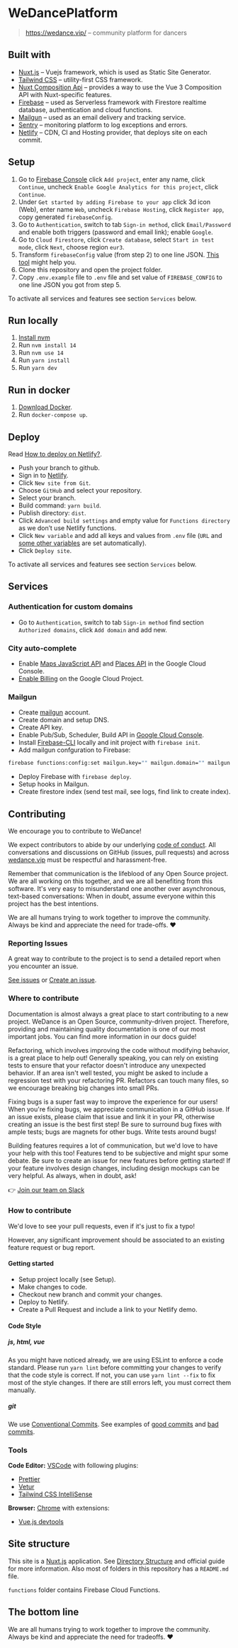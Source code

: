 # WeDancePlatform

> https://wedance.vip/ – community platform for dancers

## Built with

- [Nuxt.js](https://nuxtjs.org) – Vuejs framework, which is used as Static Site Generator.
- [Tailwind CSS](https://tailwindcss.com/) – utility-first CSS framework.
- [Nuxt Composition Api](https://composition-api.nuxtjs.org/) – provides a way to use the Vue 3 Composition API with Nuxt-specific features.
- [Firebase](https://firebase.google.com/) – used as Serverless framework with Firestore realtime database, authentication and cloud functions.
- [Mailgun](https://www.mailgun.com/) – used as an email delivery and tracking service.
- [Sentry](https://sentry.io/) – monitoring platform to log exceptions and errors.
- [Netlify](https://netlify.com/) – CDN, CI and Hosting provider, that deploys site on each commit.

## Setup

1. Go to [Firebase Console](https://console.firebase.google.com/) click `Add project`, enter any name, click `Continue`, uncheck `Enable Google Analytics for this project`, click `Continue`.
2. Under `Get started by adding Firebase to your app` click 3d icon (Web), enter name `Web`, uncheck `Firebase Hosting`, click `Register app`, copy generated `firebaseConfig`.
3. Go to `Authentication`, switch to tab `Sign-in method`, click `Email/Password` and enable both triggers (password and email link); enable `Google`.
4. Go to `Cloud Firestore`, click `Create database`, select `Start in test mode`, click `Next`, choose region `eur3`.
5. Transform `firebaseConfig` value (from step 2) to one line JSON. [This tool](https://www.convertjson.com/javascript-object-to-json.htm) might help you.
6. Clone this repository and open the project folder.
7. Copy `.env.example` file to `.env` file and set value of `FIREBASE_CONFIG` to one line JSON you got from step 5.

To activate all services and features see section `Services` below.

## Run locally

1. [Install nvm](https://github.com/nvm-sh/nvm)
2. Run `nvm install 14`
3. Run `nvm use 14`
4. Run `yarn install`
5. Run `yarn dev`

## Run in docker

1. [Download Docker](https://www.docker.com/products/docker-desktop).
2. Run `docker-compose up`.

## Deploy

Read [How to deploy on Netlify?](https://nuxtjs.org/faq/netlify-deployment/).

- Push your branch to github.
- Sign in to [Netlify](https://netlify.com/).
- Click `New site from Git`.
- Choose `GitHub` and select your repository.
- Select your branch.
- Build command: `yarn build`.
- Publish directory: `dist`.
- Click `Advanced build settings` and empty value for `Functions directory` as we don’t use Netlify functions.
- Click `New variable` and add all keys and values from `.env` file (`URL` and [some other variables](https://docs.netlify.com/configure-builds/environment-variables/) are set automatically).
- Click `Deploy site`.

To activate all services and features see section `Services` below.

## Services

### Authentication for custom domains

- Go to `Authentication`, switch to tab `Sign-in method` find section `Authorized domains`, click `Add domain` and add new.

### City auto-complete

- Enable [Maps JavaScript API](https://console.cloud.google.com/apis/library/maps-backend.googleapis.com) and [Places API](https://console.cloud.google.com/marketplace/product/google/places-backend.googleapis.com) in the Google Cloud Console.
- [Enable Billing](https://console.cloud.google.com/project/_/billing/enable) on the Google Cloud Project.

### Mailgun

- Create [mailgun](https://www.mailgun.com/) account.
- Create domain and setup DNS.
- Create API key.
- Enable Pub/Sub, Scheduler, Build API in [Google Cloud Console](https://console.cloud.google.com/apis/library).
- Install [Firebase-CLI](https://firebase.google.com/docs/cli) locally and init project with `firebase init`.
- Add mailgun confguration to Firebase:

```bash
firebase functions:config:set mailgun.key="" mailgun.domain="" mailgun.host=""
```

- Deploy Firebase with `firebase deploy`.
- Setup hooks in Mailgun.
- Create firestore index (send test mail, see logs, find link to create index).

## Contributing

We encourage you to contribute to WeDance!

We expect contributors to abide by our underlying [code of conduct](https://wedance.vip/coc). All conversations and discussions on GitHub (issues, pull requests) and across [wedance.vip](https://wedance.vip/) must be respectful and harassment-free.

Remember that communication is the lifeblood of any Open Source project. We are all working on this together, and we are all benefiting from this software. It's very easy to misunderstand one another over asynchronous, text-based conversations: When in doubt, assume everyone within this project has the best intentions.

We are all humans trying to work together to improve the community. Always be kind and appreciate the need for trade-offs. ❤️

### Reporting Issues

A great way to contribute to the project is to send a detailed report when you encounter an issue.

[See issues](https://github.com/we-dance/platform/issues) or [Create an issue](https://github.com/we-dance/platform/issues/new/choose).

### Where to contribute

Documentation is almost always a great place to start contributing to a new project. WeDance is an Open Source, community-driven project. Therefore, providing and maintaining quality documentation is one of our most important jobs. You can find more information in our docs guide!

Refactoring, which involves improving the code without modifying behavior, is a great place to help out! Generally speaking, you can rely on existing tests to ensure that your refactor doesn't introduce any unexpected behavior. If an area isn't well tested, you might be asked to include a regression test with your refactoring PR. Refactors can touch many files, so we encourage breaking big changes into small PRs.

Fixing bugs is a super fast way to improve the experience for our users! When you're fixing bugs, we appreciate communication in a GitHub issue. If an issue exists, please claim that issue and link it in your PR, otherwise creating an issue is the best first step! Be sure to surround bug fixes with ample tests; bugs are magnets for other bugs. Write tests around bugs!

Building features requires a lot of communication, but we'd love to have your help with this too! Features tend to be subjective and might spur some debate. Be sure to create an issue for new features before getting started! If your feature involves design changes, including design mockups can be very helpful. As always, when in doubt, ask!

👉 [Join our team on Slack](https://wedance.vip/slack)

### How to contribute

We'd love to see your pull requests, even if it's just to fix a typo!

However, any significant improvement should be associated to an existing feature request or bug report.

#### Getting started

- Setup project locally (see Setup).
- Make changes to code.
- Checkout new branch and commit your changes.
- Deploy to Netlify.
- Create a Pull Request and include a link to your Netlify demo.

#### Code Style

##### js, html, vue

As you might have noticed already, we are using ESLint to enforce a code standard. Please run `yarn lint` before committing your changes to verify that the code style is correct. If not, you can use `yarn lint --fix` to fix most of the style changes. If there are still errors left, you must correct them manually.

##### git

We use [Conventional Commits](https://www.conventionalcommits.org/en/v1.0.0/). See examples of [good commits](https://chris.beams.io/posts/git-commit/) and [bad commits](http://whatthecommit.com/).

### Tools

**Code Editor:** [VSCode](https://code.visualstudio.com/) with following plugins:

- [Prettier](https://marketplace.visualstudio.com/items?itemName=esbenp.prettier-vscode)
- [Vetur](https://marketplace.visualstudio.com/items?itemName=octref.vetur)
- [Tailwind CSS IntelliSense](https://marketplace.visualstudio.com/items?itemName=bradlc.vscode-tailwindcss)

**Browser:** [Chrome](https://chrome.google.com/) with extensions:

- [Vue.js devtools](https://chrome.google.com/webstore/detail/vuejs-devtools/nhdogjmejiglipccpnnnanhbledajbpd)

## Site structure

This site is a [Nuxt.js](https://nuxtjs.org) application. See [Directory Structure](https://nuxtjs.org/guide/directory-structure) and official guide for more information. Also most of folders in this repository has a `README.md` file.

`functions` folder contains Firebase Cloud Functions.

## The bottom line

We are all humans trying to work together to improve the community. Always be kind and appreciate the need for tradeoffs. ❤️
